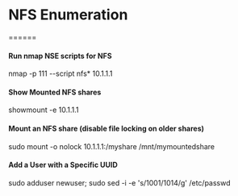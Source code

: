 # NFS Enumeration
======
#### Run nmap NSE scripts for NFS
nmap -p 111 --script nfs* 10.1.1.1
#### Show Mounted NFS shares
showmount -e 10.1.1.1
#### Mount an NFS share (disable file locking on older shares)
sudo mount -o nolock 10.1.1.1:/myshare /mnt/mymountedshare
#### Add a User with a Specific UUID
sudo adduser newuser; sudo sed -i -e 's/1001/1014/g' /etc/passwd